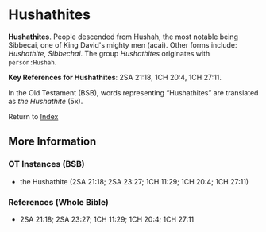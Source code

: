 # Hushathites
**Hushathites**. 
People descended from Hushah, the most notable being Sibbecai, one of King David's mighty men (acai). 
Other forms include: 
*Hushathite*, *Sibbechai*. 
The group _Hushathites_ originates with `person:Hushah`. 


**Key References for Hushathites**: 
2SA 21:18, 1CH 20:4, 1CH 27:11. 


In the Old Testament (BSB), words representing “Hushathites” are translated as 
*the Hushathite* (5x). 




Return to [Index](00-Index.md)

## More Information

### OT Instances (BSB)

* the Hushathite (2SA 21:18; 2SA 23:27; 1CH 11:29; 1CH 20:4; 1CH 27:11)



### References (Whole Bible)

* 2SA 21:18; 2SA 23:27; 1CH 11:29; 1CH 20:4; 1CH 27:11



